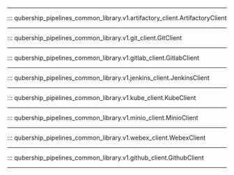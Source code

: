 
---

::: qubership_pipelines_common_library.v1.artifactory_client.ArtifactoryClient

---

::: qubership_pipelines_common_library.v1.git_client.GitClient

---

::: qubership_pipelines_common_library.v1.gitlab_client.GitlabClient

---

::: qubership_pipelines_common_library.v1.jenkins_client.JenkinsClient

---

::: qubership_pipelines_common_library.v1.kube_client.KubeClient

---

::: qubership_pipelines_common_library.v1.minio_client.MinioClient

---

::: qubership_pipelines_common_library.v1.webex_client.WebexClient

---

::: qubership_pipelines_common_library.v1.github_client.GithubClient

---
